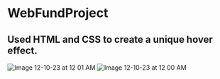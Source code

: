# WebFundProject

## Used HTML and CSS to create a unique hover effect.


![Image 12-10-23 at 12 01 AM](https://github.com/Mayank-Patel1015/WebFundProject/assets/141281241/d3aeb958-7bec-4dd5-b992-fb84c017000d)
![Image 12-10-23 at 12 00 AM](https://github.com/Mayank-Patel1015/WebFundProject/assets/141281241/86493fa1-714b-46d8-a9f5-edbaf8a7b9a9)
